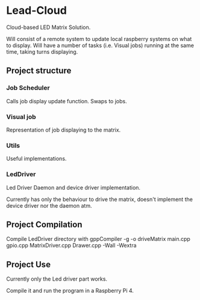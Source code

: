 # Lead-Cloud

Cloud-based LED Matrix Solution.

Will consist of a remote system to update local raspberry systems on what to display. Will have a number of tasks (i.e. Visual jobs) running at the same time, taking turns displaying.

## Project structure

### Job Scheduler

Calls job display update function.
Swaps to jobs.

### Visual job
Representation of job displaying to the matrix.

### Utils
Useful implementations.

### LedDriver
Led Driver Daemon and device driver implementation.

Currently has only the behaviour to drive the matrix, doesn't implement the device driver nor the daemon atm.

## Project Compilation

Compile LedDriver directory with 
	gppCompiler -g -o driveMatrix main.cpp gpio.cpp MatrixDriver.cpp Drawer.cpp -Wall -Wextra

## Project Use

Currently only the Led driver part works.

Compile it and run the program in a Raspberry Pi 4.





